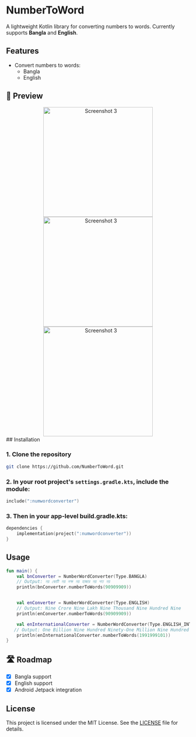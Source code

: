 # NumberToWord

A lightweight Kotlin library for converting numbers to words. Currently supports **Bangla** and **English**.

## Features

- Convert numbers to words:
  - Bangla
  - English
## 📸 Preview

<div align="center">
  <img src="https://github.com/user-attachments/assets/f9c60920-0e92-4bf3-9d53-5fd8361dfc77" alt="Screenshot 3" width="300" />
  <img src="https://github.com/user-attachments/assets/cfaba983-19e3-4e5a-baac-c7ec428e68fc" alt="Screenshot 3" width="300" />
  <img src="https://github.com/user-attachments/assets/1e2825fb-d27f-47e3-9b7c-e7a13d85ab93" alt="Screenshot 3" width="300" />
</div>
## Installation

### 1. Clone the repository
```bash
git clone https://github.com/NumberToWord.git
```
### 2. In your **root project's `settings.gradle.kts`**, include the module:

```kotlin
include(":numwordconverter")
```
### 3. Then in your app-level build.gradle.kts:
```kotlin
dependencies {
    implementation(project(":numwordconverter"))
}
```
## Usage
```kotlin
fun main() {
    val bnConverter = NumberWordConverter(Type.BANGLA)
    // Output: নয় কোটি নয় লক্ষ নয় হাজার নয় শত নয়
    println(bnConverter.numberToWords(90909909))


    val enConverter = NumberWordConverter(Type.ENGLISH)
    // Output: Nine Crore Nine Lakh Nine Thousand Nine Hundred Nine
    println(enConverter.numberToWords(90909909))

    val enInternationalConverter = NumberWordConverter(Type.ENGLISH_INTERNATIONAL)
   // Output: One Billion Nine Hundred Ninety-One Million Nine Hundred Ninety-Nine Thousand One Hundred One
    println(enInternationalConverter.numberToWords(1991999101))
}
```
## 🛣️ Roadmap

- [x] Bangla support
- [x] English support
- [x] Android Jetpack integration

## License

This project is licensed under the MIT License. See the [LICENSE](LICENSE) file for details.
